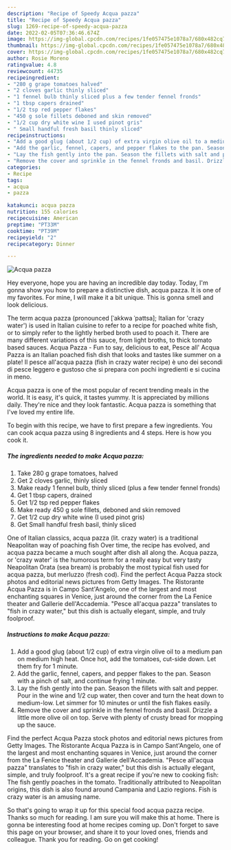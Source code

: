```yaml
---
description: "Recipe of Speedy Acqua pazza"
title: "Recipe of Speedy Acqua pazza"
slug: 1269-recipe-of-speedy-acqua-pazza
date: 2022-02-05T07:36:46.674Z
image: https://img-global.cpcdn.com/recipes/1fe057475e1078a7/680x482cq70/acqua-pazza-recipe-main-photo.jpg
thumbnail: https://img-global.cpcdn.com/recipes/1fe057475e1078a7/680x482cq70/acqua-pazza-recipe-main-photo.jpg
cover: https://img-global.cpcdn.com/recipes/1fe057475e1078a7/680x482cq70/acqua-pazza-recipe-main-photo.jpg
author: Rosie Moreno
ratingvalue: 4.8
reviewcount: 44735
recipeingredient:
- "280 g grape tomatoes halved"
- "2 cloves garlic thinly sliced"
- "1 fennel bulb thinly sliced plus a few tender fennel fronds"
- "1 tbsp capers drained"
- "1/2 tsp red pepper flakes"
- "450 g sole fillets deboned and skin removed"
- "1/2 cup dry white wine I used pinot gris"
- " Small handful fresh basil thinly sliced"
recipeinstructions:
- "Add a good glug (about 1/2 cup) of extra virgin olive oil to a medium pan on medium high heat. Once hot, add the tomatoes, cut-side down. Let them fry for 1 minute."
- "Add the garlic, fennel, capers, and pepper flakes to the pan. Season with a pinch of salt, and continue frying 1 minute."
- "Lay the fish gently into the pan. Season the fillets with salt and pepper. Pour in the wine and 1/2 cup water, then cover and turn the heat down to medium-low. Let simmer for 10 minutes or until the fish flakes easily."
- "Remove the cover and sprinkle in the fennel fronds and basil. Drizzle a little more olive oil on top. Serve with plenty of crusty bread for mopping up the sauce."
categories:
- Recipe
tags:
- acqua
- pazza

katakunci: acqua pazza 
nutrition: 155 calories
recipecuisine: American
preptime: "PT33M"
cooktime: "PT39M"
recipeyield: "2"
recipecategory: Dinner

---
```



![Acqua pazza](https://img-global.cpcdn.com/recipes/1fe057475e1078a7/680x482cq70/acqua-pazza-recipe-main-photo.jpg)

Hey everyone, hope you are having an incredible day today. Today, I'm gonna show you how to prepare a distinctive dish, acqua pazza. It is one of my favorites. For mine, I will make it a bit unique. This is gonna smell and look delicious.

The term acqua pazza (pronounced [ˈakkwa ˈpattsa]; Italian for &#39;crazy water&#39;) is used in Italian cuisine to refer to a recipe for poached white fish, or to simply refer to the lightly herbed broth used to poach it. There are many different variations of this sauce, from light broths, to thick tomato based sauces. Acqua Pazza - Fun to say, delicious to eat, Pesce all&#39; Acqua Pazza is an Italian poached fish dish that looks and tastes like summer on a plate! Il pesce all&#39;acqua pazza (fish in crazy water recipe) è uno dei secondi di pesce leggero e gustoso che si prepara con pochi ingredienti e si cucina in meno.

Acqua pazza is one of the most popular of recent trending meals in the world. It is easy, it's quick, it tastes yummy. It is appreciated by millions daily. They're nice and they look fantastic. Acqua pazza is something that I've loved my entire life.


To begin with this recipe, we have to first prepare a few ingredients. You can cook acqua pazza using 8 ingredients and 4 steps. Here is how you cook it.

<!--inarticleads1-->

##### The ingredients needed to make Acqua pazza:

1. Take 280 g grape tomatoes, halved
1. Get 2 cloves garlic, thinly sliced
1. Make ready 1 fennel bulb, thinly sliced (plus a few tender fennel fronds)
1. Get 1 tbsp capers, drained
1. Get 1/2 tsp red pepper flakes
1. Make ready 450 g sole fillets, deboned and skin removed
1. Get 1/2 cup dry white wine (I used pinot gris)
1. Get  Small handful fresh basil, thinly sliced


One of Italian classics, acqua pazza (lit. crazy water) is a traditional Neapolitan way of poaching fish Over time, the recipe has evolved, and acqua pazza became a much sought after dish all along the. Acqua pazza, or &#39;crazy water&#39; is the humorous term for a really easy but very tasty Neapolitan Orata (sea bream) is probably the most typical fish used for acqua pazza, but merluzzo (fresh cod). Find the perfect Acqua Pazza stock photos and editorial news pictures from Getty Images. The Ristorante Acqua Pazza is in Campo Sant&#39;Angelo, one of the largest and most enchanting squares in Venice, just around the corner from the La Fenice theater and Gallerie dell&#39;Accademia. &#34;Pesce all&#39;acqua pazza&#34; translates to &#34;fish in crazy water,&#34; but this dish is actually elegant, simple, and truly foolproof. 

<!--inarticleads2-->

##### Instructions to make Acqua pazza:

1. Add a good glug (about 1/2 cup) of extra virgin olive oil to a medium pan on medium high heat. Once hot, add the tomatoes, cut-side down. Let them fry for 1 minute.
1. Add the garlic, fennel, capers, and pepper flakes to the pan. Season with a pinch of salt, and continue frying 1 minute.
1. Lay the fish gently into the pan. Season the fillets with salt and pepper. Pour in the wine and 1/2 cup water, then cover and turn the heat down to medium-low. Let simmer for 10 minutes or until the fish flakes easily.
1. Remove the cover and sprinkle in the fennel fronds and basil. Drizzle a little more olive oil on top. Serve with plenty of crusty bread for mopping up the sauce.


Find the perfect Acqua Pazza stock photos and editorial news pictures from Getty Images. The Ristorante Acqua Pazza is in Campo Sant&#39;Angelo, one of the largest and most enchanting squares in Venice, just around the corner from the La Fenice theater and Gallerie dell&#39;Accademia. &#34;Pesce all&#39;acqua pazza&#34; translates to &#34;fish in crazy water,&#34; but this dish is actually elegant, simple, and truly foolproof. It&#39;s a great recipe if you&#39;re new to cooking fish: The fish gently poaches in the tomato. Traditionally attributed to Neapolitan origins, this dish is also found around Campania and Lazio regions. Fish is crazy water is an amusing name. 

So that's going to wrap it up for this special food acqua pazza recipe. Thanks so much for reading. I am sure you will make this at home. There is gonna be interesting food at home recipes coming up. Don't forget to save this page on your browser, and share it to your loved ones, friends and colleague. Thank you for reading. Go on get cooking!
